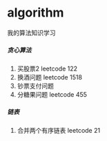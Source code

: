 # algorithm
我的算法知识学习

##### 贪心算法
1. 买股票2    leetcode 122
2. 换酒问题   leetcode 1518
3. 钞票支付问题
4. 分糖果问题 leetcode 455

##### 链表
1. 合并两个有序链表 leetcode 21

